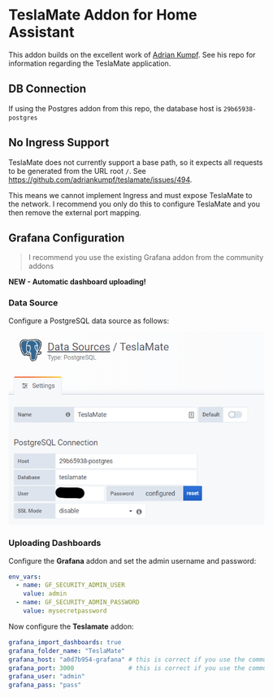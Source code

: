 # TeslaMate Addon for Home Assistant

This addon builds on the excellent work of [Adrian Kumpf](https://github.com/adriankumpf/teslamate). See his repo for information regarding the TeslaMate application.

## DB Connection

If using the Postgres addon from this repo, the database host is ```29b65938-postgres```

## No Ingress Support

TeslaMate does not currently support a base path, so it expects all requests to be generated from the URL root ```/```.
See https://github.com/adriankumpf/teslamate/issues/494.

This means we cannot implement Ingress and must expose TeslaMate to the network.
I recommend you only do this to configure TeslaMate and you then remove the external port mapping.

## Grafana Configuration

> I recommend you use the existing Grafana addon from the community addons

**NEW - Automatic dashboard uploading!**

### Data Source

Configure a PostgreSQL data source as follows:

![Grafana Postgres data source](media/grafana-postgres.png)

### Uploading Dashboards

Configure the **Grafana** addon and set the admin username and password:

```yml
env_vars:
  - name: GF_SECURITY_ADMIN_USER
    value: admin
  - name: GF_SECURITY_ADMIN_PASSWORD
    value: mysecretpassword
```

Now configure the **Teslamate** addon:

```yaml
grafana_import_dashboards: true
grafana_folder_name: "TeslaMate"
grafana_host: "a0d7b954-grafana" # this is correct if you use the community addon
grafana_port: 3000               # this is correct if you use the community addon
grafana_user: "admin"
grafana_pass: "pass"
```
